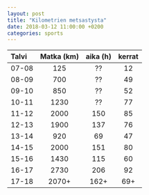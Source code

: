 ```yaml
---
layout: post
title: "Kilometrien metsastysta"
date: 2018-03-12 11:00:00 +0200 
categories: sports
---
```


| Talvi | Matka (km) | aika (h) | kerrat |
| :--- |:---: |:---: | :---: |
| 07-08 | 125 | ?? | 12 |
| 08-09 | 700 | ?? | 49 |
| 09-10 | 850 | ?? | 52 |
| 10-11 | 1230 | ?? | 77 |
| 11-12 | 2000 | 150 | 85 |
| 12-13 | 1900 | 137 | 76 |
| 13-14 | 920 | 69 | 47 |
| 14-15 | 2000 | 151 | 80 |
| 15-16 | 1430 | 115    | 60 |     
| 16-17 | 2730 | 206 | 92 |
| 17-18 | 2070+ | 162+  | 69+ |



